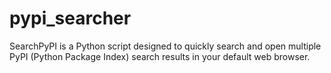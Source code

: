 # pypi_searcher
SearchPyPI is a Python script designed to quickly search and open multiple PyPI (Python Package Index) search results in your default web browser.
